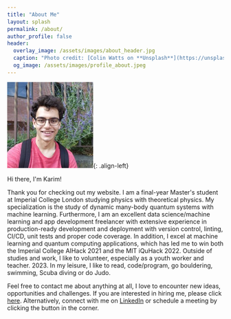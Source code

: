 ```yaml
---
title: "About Me"
layout: splash
permalink: /about/
author_profile: false
header:
  overlay_image: /assets/images/about_header.jpg
  caption: "Photo credit: [Colin Watts on **Unsplash**](https://unsplash.com/photos/C8e3LGjg3fc)"
  og_image: /assets/images/profile_about.jpeg
---
```


![profile-image](/assets/images/profile_about.jpeg){: .align-left}

Hi there, I'm Karim!


Thank you for checking out my website. I am a final-year Master's student at Imperial College London studying physics with theoretical physics.
My specialization is the study of dynamic many-body quantum systems with machine learning.
Furthermore, I am an excellent data science/machine learning and app development
freelancer with extensive experience in production-ready development and deployment with version control,
linting, CI/CD, unit tests and proper code coverage. In addition, I excel at machine learning and quantum
computing applications, which has led me to win both the Imperial College AIHack 2021 and the MIT iQuHack 2022.
Outside of studies and work, I like to volunteer, especially as a youth worker and teacher. 2023. In my leisure, I like to read, code/program, go bouldering, swimming, Scuba diving or do Judo.

Feel free to contact me about anything at all,
I love to encounter new ideas, opportunities and challenges.
If you are interested in hiring me, please click
[here](https://karimaed.github.io/hire/). Alternatively,
connect with me on [LinkedIn](https://www.linkedin.com/in/karimaed/)
or schedule a meeting by clicking the button in the corner.
